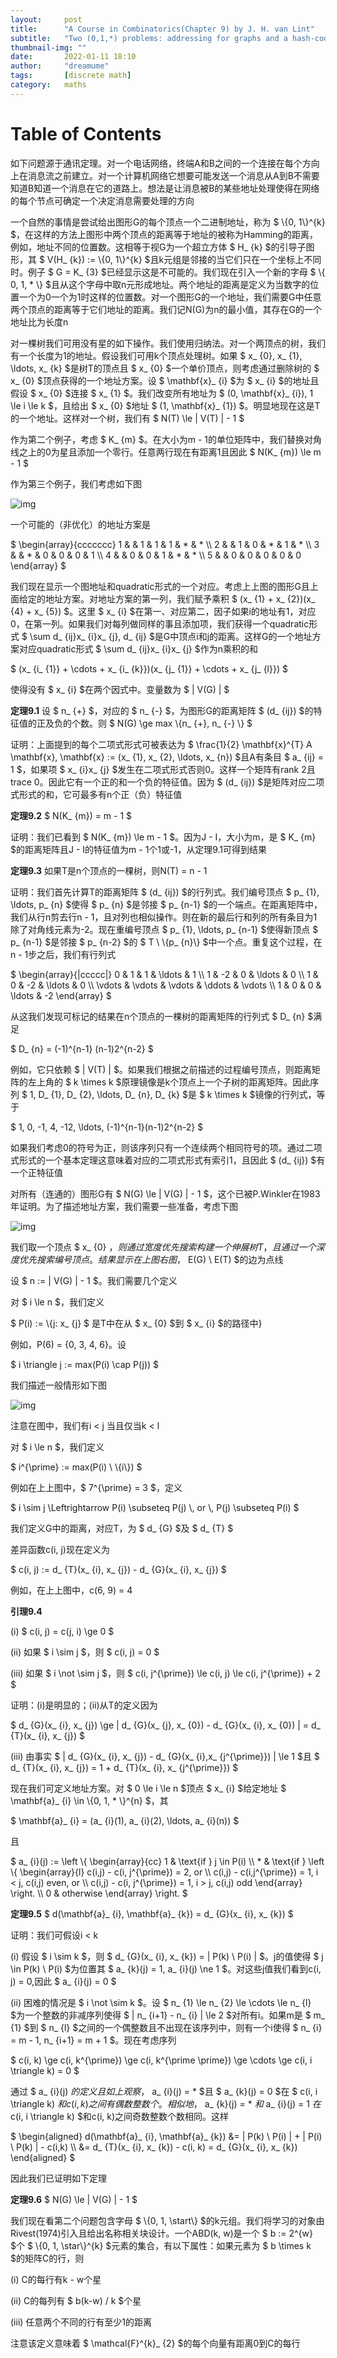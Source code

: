 ```yaml
---
layout:     post
title:      "A Course in Combinatorics(Chapter 9) by J. H. van Lint"
subtitle:   "Two (0,1,*) problems: addressing for graphs and a hash-coding scheme"
thumbnail-img: ""
date:       2022-01-11 18:10
author:     "dreamume"
tags: 		[discrete math]
category:   maths
---
```

<head>
    <script src="https://cdn.mathjax.org/mathjax/latest/MathJax.js?config=TeX-AMS-MML_HTMLorMML" type="text/javascript"></script>
    <script type="text/x-mathjax-config">
        MathJax.Hub.Config({
            tex2jax: {
            skipTags: ['script', 'noscript', 'style', 'textarea', 'pre'],
            inlineMath: [['$','$']]
            }
        });
    </script>
</head>

# Table of Contents



  如下问题源于通讯定理。对一个电话网络，终端A和B之间的一个连接在每个方向上在消息流之前建立。对一个计算机网络它想要可能发送一个消息从A到B不需要知道B知道一个消息在它的道路上。想法是让消息被B的某些地址处理使得在网络的每个节点可确定一个决定消息需要处理的方向

  一个自然的事情是尝试给出图形G的每个顶点一个二进制地址，称为 $ \\{0, 1\\}^{k} $，在这样的方法上图形中两个顶点的距离等于地址的被称为Hamming的距离，例如，地址不同的位置数。这相等于视G为一个超立方体 $ H_ {k} $的引导子图形，其 $ V(H_ {k}) := \\{0, 1\\}^{k} $且k元组是邻接的当它们只在一个坐标上不同时。例子 $ G = K_ {3} $已经显示这是不可能的。我们现在引入一个新的字母 $ \\{ 0, 1, * \\} $且从这个字母中取n元形成地址。两个地址的距离是定义为当数字的位置一个为0一个为1时这样的位置数。对一个图形G的一个地址，我们需要G中任意两个顶点的距离等于它们地址的距离。我们记N(G)为n的最小值，其存在G的一个地址比为长度n

  对一棵树我们可用没有星的如下操作。我们使用归纳法。对一个两顶点的树，我们有一个长度为1的地址。假设我们可用k个顶点处理树。如果 $ x_ {0}, x_ {1}, \\ldots, x_ {k} $是树T的顶点且 $ x_ {0} $一个单价顶点，则考虑通过删除树的 $ x_ {0} $顶点获得的一个地址方案。设 $ \\mathbf{x}_ {i} $为 $ x_ {i} $的地址且假设 $ x_ {0} $连接 $ x_ {1} $。我们改变所有地址为 $ (0, \\mathbf{x}_ {i}), 1 \\le i \\le k $，且给出 $ x_ {0} $地址 $ (1, \\mathbf{x}_ {1}) $。明显地现在这是T的一个地址。这样对一个树，我们有 $ N(T) \\le \| V(T) \| - 1 $

  作为第二个例子，考虑 $ K_ {m} $。在大小为m - 1的单位矩阵中，我们替换对角线之上的0为星且添加一个零行。任意两行现在有距离1且因此 $ N(K_ {m}) \\le m - 1 $

  作为第三个例子，我们考虑如下图

  ![img](../img/example_addressing_for_graphs_and_a_hash_coding_scheme.png)

  一个可能的（非优化）的地址方案是

  $ \\begin{array}{ccccccc} 1 & & 1 & 1 & 1 & * & * \\\\ 2 & & 1 & 0 & * & 1 & * \\\\ 3 & & * & 0 & 0 & 0 & 1 \\\\ 4 & & 0 & 0 & 1 & * & * \\\\ 5 & & 0 & 0 & 0 & 0 & 0 \\end{array} $

  我们现在显示一个图地址和quadratic形式的一个对应。考虑上上图的图形G且上面给定的地址方案。对地址方案的第一列，我们赋予乘积 $ (x_ {1} + x_ {2})(x_ {4} + x_ {5}) $。这里 $ x_ {i} $在第一、对应第二，因子如果i的地址有1，对应0，在第一列。如果我们对每列做同样的事且添加项，我们获得一个quadratic形式 $ \\sum d_ {ij}x_ {i}x_ {j}, d_ {ij} $是G中顶点i和j的距离。这样G的一个地址方案对应quadratic形式 $ \\sum d_ {ij}x_ {i}x_ {j} $作为n乘积的和

  $ (x_ {i_ {1}} + \\cdots + x_ {i_ {k}})(x_ {j_ {1}} + \\cdots + x_ {j_ {l}}) $

  使得没有 $ x_ {i} $在两个因式中。变量数为 $ \| V(G) \| $

  **定理9.1** 设 $ n_ {+} $，对应的 $ n_ {-} $，为图形G的距离矩阵 $ (d_ {ij}) $的特征值的正及负的个数。则 $ N(G) \\ge max \\{n_ {+}, n_ {-} \\} $

  证明：上面提到的每个二项式形式可被表达为 $ \\frac{1}{2} \\mathbf{x}^{T} A \\mathbf{x}, \\mathbf{x} := (x_ {1}, x_ {2}, \\ldots, x_ {n}) $且A有条目 $ a_ {ij} = 1 $，如果项 $ x_ {i}x_ {j} $发生在二项式形式否则0。这样一个矩阵有rank 2且trace 0。因此它有一个正的和一个负的特征值。因为 $ (d_ {ij}) $是矩阵对应二项式形式的和，它可最多有n个正（负）特征值

  **定理9.2** $ N(K_ {m}) = m - 1 $

  证明：我们已看到 $ N(K_ {m}) \\le m - 1 $。因为J - I，大小为m，是 $ K_ {m} $的距离矩阵且J - I的特征值为m - 1个1或-1，从定理9.1可得到结果

  **定理9.3** 如果T是n个顶点的一棵树，则N(T) = n - 1

  证明：我们首先计算T的距离矩阵 $ (d_ {ij}) $的行列式。我们编号顶点 $ p_ {1}, \\ldots, p_ {n} $使得 $ p_ {n} $是邻接 $ p_ {n-1} $的一个端点。在距离矩阵中，我们从行n剪去行n - 1，且对列也相似操作。则在新的最后行和列的所有条目为1除了对角线元素为-2。现在重编号顶点 $ p_ {1}, \\ldots, p_ {n-1} $使得新顶点 $ p_ {n-1} $是邻接 $ p_ {n-2} $的 $ T \\ \\{p_ {n}\\} $中一个点。重复这个过程，在n - 1步之后，我们有行列式

  $ \\begin{array}{\|ccccc\|} 0 & 1 & 1 & \\ldots & 1 \\\\ 1 & -2 & 0 & \\ldots & 0 \\\\ 1 & 0 & -2 & \\ldots & 0 \\\\ \\vdots & \\vdots & \\vdots & \\ddots & \\vdots \\\\ 1 & 0 & 0 & \\ldots & -2 \\end{array} $

  从这我们发现可标记的结果在n个顶点的一棵树的距离矩阵的行列式 $ D_ {n} $满足

  $ D_ {n} = (-1)^{n-1} (n-1)2^{n-2} $

  例如，它只依赖 $ \| V(T) \| $。如果我们根据之前描述的过程编号顶点，则距离矩阵的左上角的 $ k \\times k $原理镜像是k个顶点上一个子树的距离矩阵。因此序列 $ 1, D_ {1}, D_ {2}, \\ldots, D_ {n}, D_ {k} $是 $ k \\times k $镜像的行列式，等于

  $ 1, 0, -1, 4, -12, \\ldots, (-1)^{n-1}(n-1)2^{n-2} $

  如果我们考虑0的符号为正，则该序列只有一个连续两个相同符号的项。通过二项式形式的一个基本定理这意味着对应的二项式形式有索引1，且因此 $ (d_ {ij}) $有一个正特征值

  对所有（连通的）图形G有 $ N(G) \\le \| V(G) \| - 1 $，这个已被P.Winkler在1983年证明。为了描述地址方案，我们需要一些准备，考虑下图

  ![img](../img/example_for_describing_addressing.png)

  我们取一个顶点 $ x_ {0} $，则通过宽度优先搜索构建一个伸展树T，且通过一个深度优先搜索编号顶点。结果显示在上图右图，$ E(G) \\ E(T) $的边为点线

  设 $ n := \| V(G) \| - 1 $。我们需要几个定义

  对 $ i \\le n $，我们定义

  $ P(i) := \\{j: x_ {j} $ 是T中在从 $ x_ {0} $到 $ x_ {i} $的路径中}

  例如，P(6) = {0, 3, 4, 6}。设

  $ i \\triangle j := max(P(i) \\cap P(j)) $

  我们描述一般情形如下图

  ![img](../img/example_of_cap_definition_in_addressing_problem.png)

  注意在图中，我们有i < j 当且仅当k < l

  对 $ i \\le n $，我们定义

  $ i^{\\prime} := max(P(i) \\ \\{i\\}) $

  例如在上上图中，$ 7^{\\prime} = 3 $，定义

  $ i \\sim j \\Leftrightarrow P(i) \\subseteq P(j) \\, or \\, P(j) \\subseteq P(i) $

  我们定义G中的距离，对应T，为 $ d_ {G} $及 $ d_ {T} $

  差异函数c(i, j)现在定义为

  $ c(i, j) := d_ {T}(x_ {i}, x_ {j}) - d_ {G}(x_ {i}, x_ {j}) $

  例如，在上上图中，c(6, 9) = 4

  **引理9.4**

  (i) $ c(i, j) = c(j, i) \\ge 0 $

  (ii) 如果 $ i \\sim j $，则 $ c(i, j) = 0 $

  (iii) 如果 $ i \\not \\sim j $，则 $ c(i, j^{\\prime}) \\le c(i, j) \\le c(i, j^{\\prime}) + 2 $

  证明：(i)是明显的；(ii)从T的定义因为

  $ d_ {G}(x_ {i}, x_ {j}) \\ge \| d_ {G}(x_ {j}, x_ {0}) - d_ {G}(x_ {i}, x_ {0}) \| = d_ {T}(x_ {i}, x_ {j}) $

  (iii) 由事实 $ \| d_ {G}(x_ {i}, x_ {j}) - d_ {G}(x_ {i},x_ {j^{\\prime}}) \| \\le 1 $且 $ d_ {T}(x_ {i}, x_ {j}) = 1 + d_ {T}(x_ {i}, x_ {j^{\\prime}}) $

  现在我们可定义地址方案。对 $ 0 \\le i \\le n $顶点 $ x_ {i} $给定地址 $ \\mathbf{a}_ {i} \\in \\{0, 1, * \\}^{n} $，其

  $ \\mathbf{a}_ {i} = (a_ {i}(1), a_ {i}(2), \\ldots, a_ {i}(n)) $

  且

  $ a_ {i}(j) := \\left \\{ \\begin{array}{cc} 1 & \\text{if } j \\in P(i) \\\\ * & \\text{if } \\left \\{ \\begin{array}{l} c(i,j) - c(i, j^{\\prime}) = 2, or \\\\ c(i,j) - c(i,j^{\\prime}) = 1, i < j, c(i,j) even, or \\\\ c(i,j) - c(i, j^{\\prime}) = 1, i > j, c(i,j) odd \\end{array} \\right. \\\\ 0 & otherwise \\end{array} \\right. $

  **定理9.5** $ d(\\mathbf{a}_ {i}, \\mathbf{a}_ {k}) = d_ {G}(x_ {i}, x_ {k}) $

  证明：我们可假设i < k

  (i) 假设 $ i \\sim k $，则 $ d_ {G}(x_ {i}, x_ {k}) = \| P(k) \\ P(i) \| $。j的值使得 $ j \\in P(k) \\ P(i) $为位置其 $ a_ {k}(j) = 1, a_ {i}(j) \\ne 1 $。对这些j值我们看到c(i, j) = 0,因此 $ a_ {i}(j) = 0 $

  (ii) 困难的情况是 $ i \\not \\sim k $。设 $ n_ {1} \\le n_ {2} \\le \\cdots \\le n_ {l} $为一个整数的非减序列使得 $ \| n_ {i+1} - n_ {i} \| \\le 2 $对所有i。如果m是 $ m_ {1} $到 $ n_ {l} $之间的一个偶整数且不出现在该序列中，则有一个i使得 $ n_ {i} = m - 1, n_ {i+1} = m + 1 $。现在考虑序列

  $ c(i, k) \\ge c(i, k^{\\prime}) \\ge c(i, k^{\\prime \\prime}) \\ge \\cdots \\ge c(i, i \\triangle k) = 0 $

  通过 $ a_ {i}(j) $的定义且如上观察，$ a_ {i}(j) = * $且 $ a_ {k}(j) = 0 $在 $ c(i, i \\triangle k) $和c(i, k)之间有偶数整数个。相似地，$ a_ {k}(j) = * $和$ a_ {i}(j) = 1 $在$ c(i, i \\triangle k) $和c(i, k)之间奇数整数个数相同。这样

  $ \\begin{aligned} d(\\mathbf{a}_ {i}, \\mathbf{a}_ {k}) &= \| P(k) \\ P(i) \| + \| P(i) \\ P(k) \| - c(i,k) \\\\ &= d_ {T}(x_ {i}, x_ {k}) - c(i, k) = d_ {G}(x_ {i}, x_ {k}) \\end{aligned} $

  因此我们已证明如下定理

  **定理9.6** $ N(G) \\le \| V(G) \| - 1 $

  我们现在看第二个问题包含字母 $ \\{0, 1, \\start\\} $的k元组。我们将学习的对象由Rivest(1974)引入且给出名称相关块设计。一个ABD(k, w)是一个 $ b := 2^{w} $个 $ \\{0, 1, \\star\\}^{k} $元素的集合，有以下属性：如果元素为 $ b \\times k $的矩阵C的行，则

  (i) C的每行有k - w个星

  (ii) C的每列有 $ b(k-w) / k $个星

  (iii) 任意两个不同的行有至少1的距离

  注意该定义意味着 $ \\mathcal{F}^{k}_ {2} $的每个向量有距离0到C的每行
